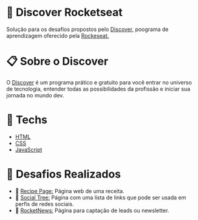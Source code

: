 # 🔎 Discover Rocketseat
Solução para os desafios propostos pelo [Discover,](https://www.rocketseat.com.br/discover?gclid=CjwKCAjw3K2XBhAzEiwAmmgrAg1i3u6so7WBLEeQthkjJF-WVwelbuW8YdBGhLi91cm2xDIBtC1lRBoCnJMQAvD_BwE) poograma de aprendizagem oferecido pela [Rockeseat.](https://www.rocketseat.com.br/)

# 📋 Sobre o Discover
O [Discover](https://www.rocketseat.com.br/discover?gclid=CjwKCAjw3K2XBhAzEiwAmmgrAg1i3u6so7WBLEeQthkjJF-WVwelbuW8YdBGhLi91cm2xDIBtC1lRBoCnJMQAvD_BwE) é um programa prático e gratuito para você entrar no universo de tecnologia, entender todas as possibilidades da profissão e iniciar sua jornada no mundo dev.


# 🔧 Techs
- [HTML](https://developer.mozilla.org/pt-BR/docs/Web/HTML)
- [CSS](https://developer.mozilla.org/pt-BR/docs/Web/CSS)
- [JavaScript](https://developer.mozilla.org/pt-BR/docs/Web/javascript)

# 🚀 Desafios Realizados

- 🧇 [Recipe Page:](https://github.com/scarvalhogabriel/discover-rocketseat/tree/main/01.%20Recipe-Page) Página web de uma receita.
- 🔗 [Social Tree:](https://github.com/scarvalhogabriel/discover-rocketseat/tree/main/02.%20Social-Tree) Página com uma lista de links que pode ser usada em perfis de redes sociais.
- 📰 [RocketNews:](https://github.com/scarvalhogabriel/discover-rocketseat/tree/main/03.%20RocketNews) Página para captação de leads ou newsletter.

